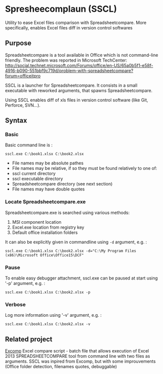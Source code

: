 # Spresheecomplaun (SSCL)

Utility to ease Excel files comparison with Spreadsheetcompare.
More specifically, enables Excel files diff in version control softwares

## Purpose

Spreadsheetcompare is a tool available in Office which is not command-line friendly.
The problem was reported in Microsoft TechCenter: http://social.technet.microsoft.com/Forums/office/en-US/65a0b5f1-e58f-4916-b090-551bbf9c719d/problem-with-spreadsheetcompare?forum=officeitpro

SSCL is a launcher for Spreadsheetcompare.
It consists in a small executable with reworked arguments, that spawns Spreadsheetcompare.

Using SSCL enables diff of xls files in version control software (like Git, Perforce, SVN...).

## Syntax

### Basic

Basic command line is :

`sscl.exe C:\book1.xlsx C:\book2.xlsx`

- File names may be absolute pathes
- File names may be relative, if so they must be found relatively to one of:
 - sscl current directory
 - sscl executable directory
 - Spreadsheetcompare directory (see next section)
- File names may have double quotes

### Locate Spreadsheetcompare.exe

Spreadsheetcompare.exe is searched using various methods:

1. MSI component location
2. Excel.exe location from registry key
3. Default office installation folders

It can also be explicitly given in commandline using `-d` argument, e.g. :

`sscl.exe C:\book1.xlsx C:\book2.xlsx -d="C:\My Program Files (x86)\Microsoft Office\Office15\DCF"`

### Pause

To enable easy debugger attachment, sscl.exe can be paused at start using '-p' argument, e.g. :

`sscl.exe C:\book1.xlsx C:\book2.xlsx -p`

### Verbose

Log more information using '-v' argument, e.g. :

`sscl.exe C:\book1.xlsx C:\book2.xlsx -v`

## Related project

[Excomp](https://github.com/kniklas/excomp) Excel compare script - batch file that allows execution of Excel 2013 SPREADSHEETCOMPARE tool from command line with two files as arguments. SSCL was inpired from Excomp, but with some improuvements (Office folder detection, filenames quotes, debuggable)

